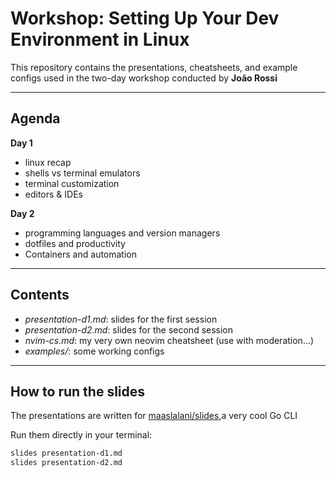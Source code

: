 # Workshop: Setting Up Your Dev Environment in Linux

This repository contains the presentations, cheatsheets, and example configs used in the two-day workshop conducted by **João Rossi**

---
## Agenda
**Day 1**
- linux recap
- shells vs terminal emulators
- terminal customization
- editors & IDEs

**Day 2**
- programming languages and version managers
- dotfiles and productivity
- Containers and automation
  
---

## Contents

- *presentation-d1.md*: slides for the first session 
- *presentation-d2.md*: slides for the second session 
- *nvim-cs.md*: my very own neovim cheatsheet (use with moderation...)
- *examples/*: some working configs

---
## How to run the slides
The presentations are written for [maaslalani/slides](https://github.com/maaslalani/slides),a very cool Go CLI

Run them directly in your terminal:

```bash
slides presentation-d1.md
slides presentation-d2.md
```

